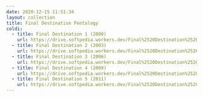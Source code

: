 ```yaml
---
date: 2020-12-15 11:51:34
layout: collection
title: Final Destination Pentalogy
coldi:
  - title: Final Destination 1 (2000)
    url: https://drive.softpedia.workers.dev/Final%2520Destination%2520Pentalogy%2520(2000%2520to%25202011)/(Telegram%2520%40isaiminidownload)%2520%2520-%2520Final%2520Destination%2520(2000)%5B720p%2520-%2520BDRip%2520-%2520%5BTamil%2520%2B%2520Hindi%2520%2B%2520Eng%5D.mkv?rootId=0AN9zhQ1hps-9Uk9PVA
  - title: Final Destination 2 (2003)
    url: https://drive.softpedia.workers.dev/Final%2520Destination%2520Pentalogy%2520(2000%2520to%25202011)/(Telegram%2520%40isaiminidownload)%2520-%2520Final%2520Destination%25202%2520(2003)%5B720p%2520-%2520BDRip%2520-%2520%5BTamil%2520%2B%2520Telugu%2520%2B%2520Hindi%2520%2B%2520Eng%5D.mkv?rootId=0AN9zhQ1hps-9Uk9PVA
  - title: Final Destination 3 (2006)
    url: https://drive.softpedia.workers.dev/Final%2520Destination%2520Pentalogy%2520(2000%2520to%25202011)/(Telegram%2520%40isaiminidownload)%2520%2520-%2520Final%2520Destination%25203%2520(2006)%5B720p%2520-%2520BDRip%2520-%2520%5BEnglish%2520%2B%2520Hindi%5D.mkv?rootId=0AN9zhQ1hps-9Uk9PVA
  - title: Final Destination 4 (2009)
    url: https://drive.softpedia.workers.dev/Final%2520Destination%2520Pentalogy%2520(2000%2520to%25202011)/(Telegram%2520%40isaiminidownload)%2520%2520-%2520Final%2520Destination%25204%2520(2009)%5B720p%2520-%2520BDRip%2520-%2520%5BTamil%2520%2B%2520Telugu%2520%2B%2520Hindi%2520%2B%2520Eng%5D.mkv?rootId=0AN9zhQ1hps-9Uk9PVA
  - title: Final Destination 5 (2011)
    url: https://drive.softpedia.workers.dev/Final%2520Destination%2520Pentalogy%2520(2000%2520to%25202011)/(Telegram%2520%40isaiminidownload)%2520-%2520Final%2520Destination%25205%2520(2011)%5B720p%2520-%2520BDRip%2520-%2520%5BTamil%2520%2B%2520Telugu%2520%2B%2520Hindi%2520%2B%2520Eng%5D.mkv?rootId=0AN9zhQ1hps-9Uk9PVA
---
```

